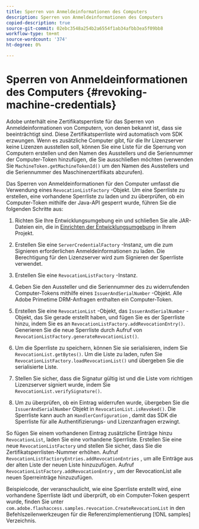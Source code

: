 ```yaml
---
title: Sperren von Anmeldeinformationen des Computers
description: Sperren von Anmeldeinformationen des Computers
copied-description: true
source-git-commit: 02ebc3548a254b2a6554f1ab34afbb3ea5f09bb8
workflow-type: tm+mt
source-wordcount: '374'
ht-degree: 0%

---
```


# Sperren von Anmeldeinformationen des Computers {#revoking-machine-credentials}

Adobe unterhält eine Zertifikatsperrliste für das Sperren von Anmeldeinformationen von Computern, von denen bekannt ist, dass sie beeinträchtigt sind. Diese Zertifikatsperrliste wird automatisch vom SDK erzwungen. Wenn es zusätzliche Computer gibt, für die Ihr Lizenzserver keine Lizenzen ausstellen soll, können Sie eine Liste für die Sperrung von Computern erstellen und den Namen des Ausstellers und die Seriennummer der Computer-Token hinzufügen, die Sie ausschließen möchten (verwenden Sie `MachineToken.getMachineTokenId()` um den Namen des Ausstellers und die Seriennummer des Maschinenzertifikats abzurufen).

Das Sperren von Anmeldeinformationen für den Computer umfasst die Verwendung eines `RevocationListFactory` -Objekt. Um eine Sperrliste zu erstellen, eine vorhandene Sperrliste zu laden und zu überprüfen, ob ein Computer-Token mithilfe der Java-API gesperrt wurde, führen Sie die folgenden Schritte aus:

1. Richten Sie Ihre Entwicklungsumgebung ein und schließen Sie alle JAR-Dateien ein, die in [Einrichten der Entwicklungsumgebung](../../protecting-content/setting-up-the-sdk/setup-dev-env.md) in Ihrem Projekt.
1. Erstellen Sie eine `ServerCredentialFactory` -Instanz, um die zum Signieren erforderlichen Anmeldeinformationen zu laden. Die Berechtigung für den Lizenzserver wird zum Signieren der Sperrliste verwendet.
1. Erstellen Sie eine `RevocationListFactory` -Instanz.
1. Geben Sie den Aussteller und die Seriennummer des zu widerrufenden Computer-Tokens mithilfe eines `IssuerAndSerialNumber` -Objekt. Alle Adobe Primetime DRM-Anfragen enthalten ein Computer-Token.
1. Erstellen Sie eine `RevocationList` -Objekt, das `IssuerAndSerialNumber` -Objekt, das Sie gerade erstellt haben, und fügen Sie es der Sperrliste hinzu, indem Sie es an `RevocationListFactory.addRevocationEntry()`. Generieren Sie die neue Sperrliste durch Aufruf von `RevocationListFactory.generateRevocationList()`.

1. Um die Sperrliste zu speichern, können Sie sie serialisieren, indem Sie `RevocationList.getBytes()`. Um die Liste zu laden, rufen Sie `RevocationListFactory.loadRevocationList()` und übergeben Sie die serialisierte Liste.

1. Stellen Sie sicher, dass die Signatur gültig ist und die Liste vom richtigen Lizenzserver signiert wurde, indem Sie `RevocationList.verifySignature()`.
1. Um zu überprüfen, ob ein Eintrag widerrufen wurde, übergeben Sie die `IssuerAndSerialNumber` Objekt in `RevocationList.isRevoked()`. Die Sperrliste kann auch an `HandlerConfiguration` , damit das SDK die Sperrliste für alle Authentifizierungs- und Lizenzanfragen erzwingt.

So fügen Sie einem vorhandenen Eintrag zusätzliche Einträge hinzu `RevocationList`, laden Sie eine vorhandene Sperrliste. Erstellen Sie eine neue `RevocationListFactory` und stellen Sie sicher, dass Sie die Zertifikatsperrlisten-Nummer erhöhen. Aufruf `RevocationListFactioryEntries.addRevocationEntries` , um alle Einträge aus der alten Liste der neuen Liste hinzuzufügen. Aufruf `RevocationListFactory.addRevocationEntry` , um der RevocationList alle neuen Sperreinträge hinzuzufügen.

Beispielcode, der veranschaulicht, wie eine Sperrliste erstellt wird, eine vorhandene Sperrliste lädt und überprüft, ob ein Computer-Token gesperrt wurde, finden Sie unter `com.adobe.flashaccess.samples.revocation.CreateRevocationList` in den Befehlszeilenwerkzeugen für die Referenzimplementierung [!DNL samples] Verzeichnis.
